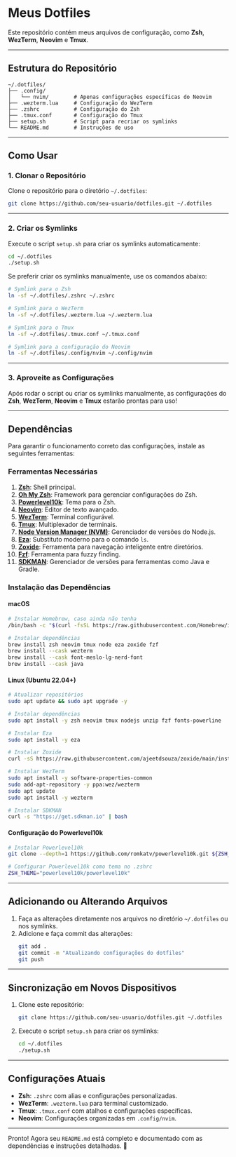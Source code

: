 # Meus Dotfiles

Este repositório contém meus arquivos de configuração, como **Zsh**, **WezTerm**, **Neovim** e **Tmux**.

---

## Estrutura do Repositório

```plaintext
~/.dotfiles/
├── .config/
│   └── nvim/        # Apenas configurações específicas do Neovim
├── .wezterm.lua     # Configuração do WezTerm
├── .zshrc           # Configuração do Zsh
├── .tmux.conf       # Configuração do Tmux
├── setup.sh         # Script para recriar os symlinks
└── README.md        # Instruções de uso
```

---

## Como Usar

### 1. Clonar o Repositório

Clone o repositório para o diretório `~/.dotfiles`:

```bash
git clone https://github.com/seu-usuario/dotfiles.git ~/.dotfiles
```

---

### 2. Criar os Symlinks

Execute o script `setup.sh` para criar os symlinks automaticamente:

```bash
cd ~/.dotfiles
./setup.sh
```

Se preferir criar os symlinks manualmente, use os comandos abaixo:

```bash
# Symlink para o Zsh
ln -sf ~/.dotfiles/.zshrc ~/.zshrc

# Symlink para o WezTerm
ln -sf ~/.dotfiles/.wezterm.lua ~/.wezterm.lua

# Symlink para o Tmux
ln -sf ~/.dotfiles/.tmux.conf ~/.tmux.conf

# Symlink para a configuração do Neovim
ln -sf ~/.dotfiles/.config/nvim ~/.config/nvim
```

---

### 3. Aproveite as Configurações

Após rodar o script ou criar os symlinks manualmente, as configurações do **Zsh**, **WezTerm**, **Neovim** e **Tmux** estarão prontas para uso!

---

## Dependências

Para garantir o funcionamento correto das configurações, instale as seguintes ferramentas:

### Ferramentas Necessárias

1. **[Zsh](https://www.zsh.org/)**: Shell principal.
2. **[Oh My Zsh](https://ohmyz.sh/)**: Framework para gerenciar configurações do Zsh.
3. **[Powerlevel10k](https://github.com/romkatv/powerlevel10k)**: Tema para o Zsh.
4. **[Neovim](https://neovim.io/)**: Editor de texto avançado.
5. **[WezTerm](https://wezfurlong.org/wezterm/)**: Terminal configurável.
6. **[Tmux](https://github.com/tmux/tmux)**: Multiplexador de terminais.
7. **[Node Version Manager (NVM)](https://github.com/nvm-sh/nvm)**: Gerenciador de versões do Node.js.
8. **[Eza](https://github.com/eza-community/eza)**: Substituto moderno para o comando `ls`.
9. **[Zoxide](https://github.com/ajeetdsouza/zoxide)**: Ferramenta para navegação inteligente entre diretórios.
10. **[Fzf](https://github.com/junegunn/fzf)**: Ferramenta para fuzzy finding.
11. **[SDKMAN](https://sdkman.io/)**: Gerenciador de versões para ferramentas como Java e Gradle.

### Instalação das Dependências

#### macOS

```bash
# Instalar Homebrew, caso ainda não tenha
/bin/bash -c "$(curl -fsSL https://raw.githubusercontent.com/Homebrew/install/HEAD/install.sh)"

# Instalar dependências
brew install zsh neovim tmux node eza zoxide fzf
brew install --cask wezterm
brew install --cask font-meslo-lg-nerd-font
brew install --cask java
```

#### Linux (Ubuntu 22.04+)

```bash
# Atualizar repositórios
sudo apt update && sudo apt upgrade -y

# Instalar dependências
sudo apt install -y zsh neovim tmux nodejs unzip fzf fonts-powerline

# Instalar Eza
sudo apt install -y eza

# Instalar Zoxide
curl -sS https://raw.githubusercontent.com/ajeetdsouza/zoxide/main/install.sh | bash

# Instalar WezTerm
sudo apt install -y software-properties-common
sudo add-apt-repository -y ppa:wez/wezterm
sudo apt update
sudo apt install -y wezterm

# Instalar SDKMAN
curl -s "https://get.sdkman.io" | bash
```

#### Configuração do Powerlevel10k

```bash
# Instalar Powerlevel10k
git clone --depth=1 https://github.com/romkatv/powerlevel10k.git ${ZSH_CUSTOM:-$HOME/.oh-my-zsh/custom}/themes/powerlevel10k

# Configurar Powerlevel10k como tema no .zshrc
ZSH_THEME="powerlevel10k/powerlevel10k"
```

---

## Adicionando ou Alterando Arquivos

1. Faça as alterações diretamente nos arquivos no diretório `~/.dotfiles` ou nos symlinks.
2. Adicione e faça commit das alterações:
   ```bash
   git add .
   git commit -m "Atualizando configurações do dotfiles"
   git push
   ```

---

## Sincronização em Novos Dispositivos

1. Clone este repositório:

   ```bash
   git clone https://github.com/seu-usuario/dotfiles.git ~/.dotfiles
   ```

2. Execute o script `setup.sh` para criar os symlinks:
   ```bash
   cd ~/.dotfiles
   ./setup.sh
   ```

---

## Configurações Atuais

- **Zsh**: `.zshrc` com alias e configurações personalizadas.
- **WezTerm**: `.wezterm.lua` para terminal customizado.
- **Tmux**: `.tmux.conf` com atalhos e configurações específicas.
- **Neovim**: Configurações organizadas em `.config/nvim`.

---

Pronto! Agora seu `README.md` está completo e documentado com as dependências e instruções detalhadas. 🚀
